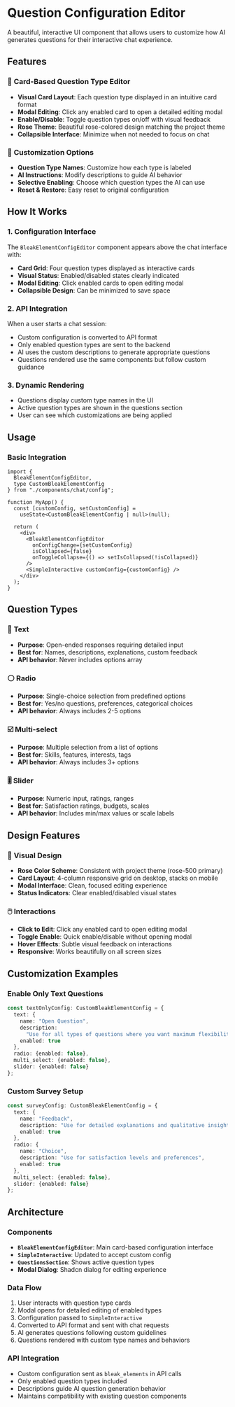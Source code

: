 # Question Configuration Editor

A beautiful, interactive UI component that allows users to customize how AI generates questions for their interactive chat experience.

## Features

### 🎨 **Card-Based Question Type Editor**

- **Visual Card Layout**: Each question type displayed in an intuitive card format
- **Modal Editing**: Click any enabled card to open a detailed editing modal
- **Enable/Disable**: Toggle question types on/off with visual feedback
- **Rose Theme**: Beautiful rose-colored design matching the project theme
- **Collapsible Interface**: Minimize when not needed to focus on chat

### 🔧 **Customization Options**

- **Question Type Names**: Customize how each type is labeled
- **AI Instructions**: Modify descriptions to guide AI behavior
- **Selective Enabling**: Choose which question types the AI can use
- **Reset & Restore**: Easy reset to original configuration

## How It Works

### 1. **Configuration Interface**

The `BleakElementConfigEditor` component appears above the chat interface with:

- **Card Grid**: Four question types displayed as interactive cards
- **Visual Status**: Enabled/disabled states clearly indicated
- **Modal Editing**: Click enabled cards to open editing modal
- **Collapsible Design**: Can be minimized to save space

### 2. **API Integration**

When a user starts a chat session:

- Custom configuration is converted to API format
- Only enabled question types are sent to the backend
- AI uses the custom descriptions to generate appropriate questions
- Questions rendered use the same components but follow custom guidance

### 3. **Dynamic Rendering**

- Questions display custom type names in the UI
- Active question types are shown in the questions section
- User can see which customizations are being applied

## Usage

### Basic Integration

```tsx
import {
  BleakElementConfigEditor,
  type CustomBleakElementConfig
} from "./components/chat/config";

function MyApp() {
  const [customConfig, setCustomConfig] =
    useState<CustomBleakElementConfig | null>(null);

  return (
    <div>
      <BleakElementConfigEditor
        onConfigChange={setCustomConfig}
        isCollapsed={false}
        onToggleCollapse={() => setIsCollapsed(!isCollapsed)}
      />
      <SimpleInteractive customConfig={customConfig} />
    </div>
  );
}
```

## Question Types

### 📝 **Text**

- **Purpose**: Open-ended responses requiring detailed input
- **Best for**: Names, descriptions, explanations, custom feedback
- **API behavior**: Never includes options array

### ⚪ **Radio**

- **Purpose**: Single-choice selection from predefined options
- **Best for**: Yes/no questions, preferences, categorical choices
- **API behavior**: Always includes 2-5 options

### ☑️ **Multi-select**

- **Purpose**: Multiple selection from a list of options
- **Best for**: Skills, features, interests, tags
- **API behavior**: Always includes 3+ options

### 🎚️ **Slider**

- **Purpose**: Numeric input, ratings, ranges
- **Best for**: Satisfaction ratings, budgets, scales
- **API behavior**: Includes min/max values or scale labels

## Design Features

### 🎨 **Visual Design**

- **Rose Color Scheme**: Consistent with project theme (rose-500 primary)
- **Card Layout**: 4-column responsive grid on desktop, stacks on mobile
- **Modal Interface**: Clean, focused editing experience
- **Status Indicators**: Clear enabled/disabled visual states

### 🖱️ **Interactions**

- **Click to Edit**: Click any enabled card to open editing modal
- **Toggle Enable**: Quick enable/disable without opening modal
- **Hover Effects**: Subtle visual feedback on interactions
- **Responsive**: Works beautifully on all screen sizes

## Customization Examples

### Enable Only Text Questions

```typescript
const textOnlyConfig: CustomBleakElementConfig = {
  text: {
    name: "Open Question",
    description:
      "Use for all types of questions where you want maximum flexibility",
    enabled: true
  },
  radio: {enabled: false},
  multi_select: {enabled: false},
  slider: {enabled: false}
};
```

### Custom Survey Setup

```typescript
const surveyConfig: CustomBleakElementConfig = {
  text: {
    name: "Feedback",
    description: "Use for detailed explanations and qualitative insights",
    enabled: true
  },
  radio: {
    name: "Choice",
    description: "Use for satisfaction levels and preferences",
    enabled: true
  },
  multi_select: {enabled: false},
  slider: {enabled: false}
};
```

## Architecture

### Components

- **`BleakElementConfigEditor`**: Main card-based configuration interface
- **`SimpleInteractive`**: Updated to accept custom config
- **`QuestionsSection`**: Shows active question types
- **Modal Dialog**: Shadcn dialog for editing experience

### Data Flow

1. User interacts with question type cards
2. Modal opens for detailed editing of enabled types
3. Configuration passed to `SimpleInteractive`
4. Converted to API format and sent with chat requests
5. AI generates questions following custom guidelines
6. Questions rendered with custom type names and behaviors

### API Integration

- Custom configuration sent as `bleak_elements` in API calls
- Only enabled question types included
- Descriptions guide AI question generation behavior
- Maintains compatibility with existing question components
